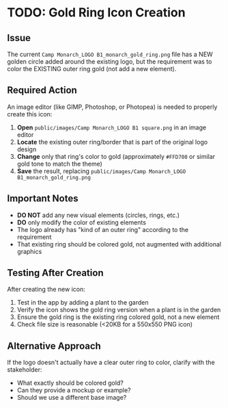 # TODO: Gold Ring Icon Creation

## Issue

The current `Camp Monarch_LOGO B1_monarch_gold_ring.png` file has a NEW golden circle added around the existing logo, but the requirement was to color the EXISTING outer ring gold (not add a new element).

## Required Action

An image editor (like GIMP, Photoshop, or Photopea) is needed to properly create this icon:

1. **Open** `public/images/Camp Monarch_LOGO B1 square.png` in an image editor
2. **Locate** the existing outer ring/border that is part of the original logo design
3. **Change** only that ring's color to gold (approximately `#FFD700` or similar gold tone to match the theme)
4. **Save** the result, replacing `public/images/Camp Monarch_LOGO B1_monarch_gold_ring.png`

## Important Notes

- **DO NOT** add any new visual elements (circles, rings, etc.)
- **DO** only modify the color of existing elements
- The logo already has "kind of an outer ring" according to the requirement
- That existing ring should be colored gold, not augmented with additional graphics

## Testing After Creation

After creating the new icon:

1. Test in the app by adding a plant to the garden
2. Verify the icon shows the gold ring version when a plant is in the garden
3. Ensure the gold ring is the existing ring colored gold, not a new element
4. Check file size is reasonable (<20KB for a 550x550 PNG icon)

## Alternative Approach

If the logo doesn't actually have a clear outer ring to color, clarify with the stakeholder:
- What exactly should be colored gold?
- Can they provide a mockup or example?
- Should we use a different base image?
